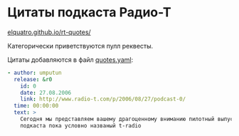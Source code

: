 # Цитаты подкаста Радио-Т
[elquatro.github.io/rt-quotes/](https://elquatro.github.io/rt-quotes/)

Категорически приветствуются пулл реквесты.

Цитаты добавляются в файл [quotes.yaml](https://github.com/elquatro/rt-quotes/blob/master/quotes.yaml):
```yaml
- author: umputun
  release: &r0
    id: 0
    date: 27.08.2006
    link: http://www.radio-t.com/p/2006/08/27/podcast-0/
  time: 00:00:00
  text: >
    Сегодня мы представляем вашему драгоценному вниманию пилотный выпуск нового
    подкаста пока условно названый t-radio
```
